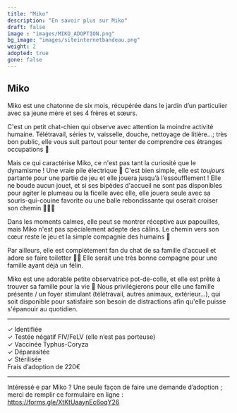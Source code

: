 ```yaml
---
title: "Miko"
description: "En savoir plus sur Miko"
draft: false
image : "images/MIKO_ADOPTION.png"
bg_image: "images/siteinternetbandeau.png"
weight: 2
adopted: true
gone: false
---
```


## Miko 
Miko est une chatonne de six mois, récupérée dans le jardin d’un particulier avec sa jeune mère et ses 4 frères et sœurs.

C'est un petit chat-chien qui observe avec attention la moindre activité humaine. Télétravail, séries tv, vaisselle, douche, nettoyage de litière...; très bon public, elle vous suit partout pour tenter de comprendre ces étranges occupations 🧐

Mais ce qui caractérise Miko, ce n'est pas tant la curiosité que le dynamisme ! Une vraie pile électrique 🔋 C'est bien simple, elle est *toujours* partante pour une partie de jeu et elle jouera jusqu’à l’essoufflement !
Elle ne boude aucun jouet, et si ses bipèdes d'accueil ne sont pas disponibles pour agiter le plumeau ou la ficelle avec elle, elle jouera seule avec sa souris-qui-couine favorite ou une balle rebondissante qui oserait croiser son chemin 🤸🏻‍♀️

Dans les moments calmes, elle peut se montrer réceptive aux papouilles, mais Miko n'est pas spécialement adepte des câlins. Le chemin vers son cœur reste le jeu et la simple compagnie des humains 🥰 

Par ailleurs, elle est complètement fan du chat de sa famille d'accueil et adore se faire toiletter 💆‍♀️  Elle serait une très bonne compagne pour une famille ayant déjà un félin.

Miko est une adorable petite observatrice pot-de-colle, et elle est prête à trouver sa famille pour la vie 💖
Nous privilégierons pour elle une famille présente / un foyer stimulant (télétravail, autres animaux, extérieur...), qui soit disponible pour satisfaire son besoin de distractions afin qu'elle puisse s'épanouir au quotidien.

__________

✓ Identifiée \
✓ Testée négatif FIV/FeLV (elle n’est pas porteuse) \
✓ Vaccinée Typhus-Coryza \
✓ Déparasitée \
✓ Stérilisée \
Frais d’adoption de 220€

__________

Intéressé·e par Miko ? Une seule façon de faire une demande d’adoption ; merci de remplir ce formulaire en ligne : https://forms.gle/XtKtUaaynEc6oqY26
